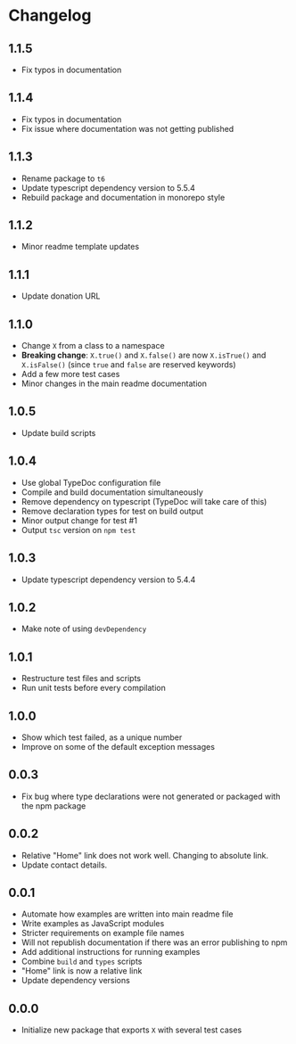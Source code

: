 # Changelog

## 1.1.5

- Fix typos in documentation

## 1.1.4

- Fix typos in documentation
- Fix issue where documentation was not getting published

## 1.1.3

- Rename package to `t6`
- Update typescript dependency version to 5.5.4
- Rebuild package and documentation in monorepo style

## 1.1.2

- Minor readme template updates

## 1.1.1

- Update donation URL

## 1.1.0

- Change `X` from a class to a namespace
- **Breaking change**: `X.true()` and `X.false()` are now `X.isTrue()` and `X.isFalse()` (since `true` and `false` are reserved keywords)
- Add a few more test cases
- Minor changes in the main readme documentation

## 1.0.5

- Update build scripts

## 1.0.4

- Use global TypeDoc configuration file
- Compile and build documentation simultaneously
- Remove dependency on typescript (TypeDoc will take care of this)
- Remove declaration types for test on build output
- Minor output change for test #1
- Output `tsc` version on `npm test`

## 1.0.3

- Update typescript dependency version to 5.4.4

## 1.0.2

- Make note of using `devDependency`

## 1.0.1

- Restructure test files and scripts
- Run unit tests before every compilation

## 1.0.0

- Show which test failed, as a unique number
- Improve on some of the default exception messages

## 0.0.3

- Fix bug where type declarations were not generated or packaged with the npm package

## 0.0.2

- Relative "Home" link does not work well. Changing to absolute link.
- Update contact details.

## 0.0.1

- Automate how examples are written into main readme file
- Write examples as JavaScript modules
- Stricter requirements on example file names
- Will not republish documentation if there was an error publishing to npm
- Add additional instructions for running examples
- Combine `build` and `types` scripts
- "Home" link is now a relative link
- Update dependency versions

## 0.0.0

- Initialize new package that exports `X` with several test cases